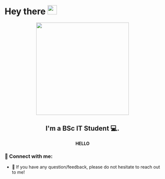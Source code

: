 <h1>
  Hey there
  <img src="https://media.giphy.com/media/hvRJCLFzcasrR4ia7z/giphy.gif" width="30px"/>
</h1>
<div id="header" align="center">
  <img src="https://media.giphy.com/media/paTz7UZbPfTZFRYnnB/giphy.gif" width="300"/>
</div>

<h2 align="center">
I'm a BSc IT Student 💻.
</h2> 

<h4 align="center">
HELLO
  </h4>
  
### 🤝 Connect with me:
- 💬 If you have any question/feedback, please do not hesitate to reach out to me!
